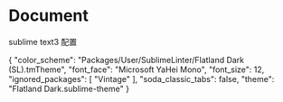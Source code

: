 # Document
sublime text3 配置

{
	"color_scheme": "Packages/User/SublimeLinter/Flatland Dark (SL).tmTheme",
	"font_face": "Microsoft YaHei Mono",
	"font_size": 12,
	"ignored_packages":
	[
		"Vintage"
	],
	"soda_classic_tabs": false,
	"theme": "Flatland Dark.sublime-theme"
}

